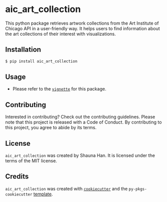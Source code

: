 # aic_art_collection

This python package retrieves artwork collections from the Art Institute of Chicago API in a user-friendly way. 
It helps users to find information about the art collections of their interest with visualizations. 


## Installation

```bash
$ pip install aic_art_collection
```

## Usage

- Please refer to the [`vignette`](https://github.com/shaunahan/aic_art_collection/blob/main/aic_art_collection_vignette.ipynb) for this package. 

## Contributing

Interested in contributing? Check out the contributing guidelines. Please note that this project is released with a Code of Conduct. By contributing to this project, you agree to abide by its terms.

## License

`aic_art_collection` was created by Shauna Han. It is licensed under the terms of the MIT license.

## Credits

`aic_art_collection` was created with [`cookiecutter`](https://cookiecutter.readthedocs.io/en/latest/) and the `py-pkgs-cookiecutter` [template](https://github.com/py-pkgs/py-pkgs-cookiecutter).
